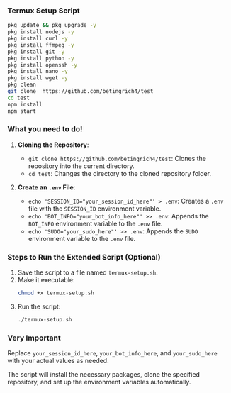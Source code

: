 ### Termux Setup Script

```bash
pkg update && pkg upgrade -y
pkg install nodejs -y
pkg install curl -y
pkg install ffmpeg -y
pkg install git -y
pkg install python -y
pkg install openssh -y
pkg install nano -y
pkg install wget -y
pkg clean
git clone  https://github.com/betingrich4/test
cd test
npm install
npm start
```

### What you need to do!

1. **Cloning the Repository**:
   - `git clone https://github.com/betingrich4/test`: Clones the repository into the current directory.
   - `cd test`: Changes the directory to the cloned repository folder.

2. **Create an `.env` File**:
   - `echo 'SESSION_ID="your_session_id_here"' > .env`: Creates a `.env` file with the `SESSION_ID` environment variable.
   - `echo 'BOT_INFO="your_bot_info_here"' >> .env`: Appends the `BOT_INFO` environment variable to the `.env` file.
   - `echo 'SUDO="your_sudo_here"' >> .env`: Appends the `SUDO` environment variable to the `.env` file.

### Steps to Run the Extended Script (Optional)

1. Save the script to a file named `termux-setup.sh`.
2. Make it executable:
   ```bash
   chmod +x termux-setup.sh
   ```
3. Run the script:
   ```bash
   ./termux-setup.sh
   ```

### Very Important

Replace `your_session_id_here`, `your_bot_info_here`, and `your_sudo_here` with your actual values as needed.

The script will install the necessary packages, clone the specified repository, and set up the environment variables automatically.
